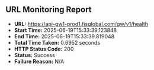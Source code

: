 ## URL Monitoring Report

- **URL:** https://api-gw1-prod1.fisglobal.com/gw/v1/health
- **Start Time:** 2025-06-19T15:33:39.123848
- **End Time:** 2025-06-19T15:33:39.819048
- **Total Time Taken:** 0.6952 seconds
- **HTTP Status Code:** 200
- **Status:** Success
- **Failure Reason:** N/A
